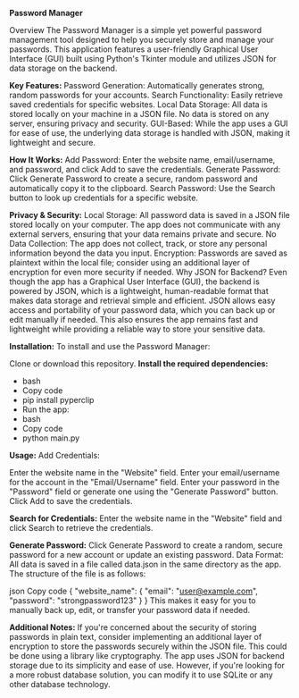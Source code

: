 **Password Manager**

Overview
The Password Manager is a simple yet powerful password management tool designed to help you securely store and manage your passwords. This application features a user-friendly Graphical User Interface (GUI) built using Python's Tkinter module and utilizes JSON for data storage on the backend.

**Key Features:**
Password Generation: Automatically generates strong, random passwords for your accounts.
Search Functionality: Easily retrieve saved credentials for specific websites.
Local Data Storage: All data is stored locally on your machine in a JSON file. No data is stored on any server, ensuring privacy and security.
GUI-Based: While the app uses a GUI for ease of use, the underlying data storage is handled with JSON, making it lightweight and secure.

**How It Works:**
Add Password: Enter the website name, email/username, and password, and click Add to save the credentials.
Generate Password: Click Generate Password to create a secure, random password and automatically copy it to the clipboard.
Search Password: Use the Search button to look up credentials for a specific website.

**Privacy & Security:**
Local Storage: All password data is saved in a JSON file stored locally on your computer. The app does not communicate with any external servers, ensuring that your data remains private and secure.
No Data Collection: The app does not collect, track, or store any personal information beyond the data you input.
Encryption: Passwords are saved as plaintext within the local file; consider using an additional layer of encryption for even more security if needed.
Why JSON for Backend?
Even though the app has a Graphical User Interface (GUI), the backend is powered by JSON, which is a lightweight, human-readable format that makes data storage and retrieval simple and efficient. JSON allows easy access and portability of your password data, which you can back up or edit manually if needed. This also ensures the app remains fast and lightweight while providing a reliable way to store your sensitive data.

**Installation:**
To install and use the Password Manager:

Clone or download this repository.
**Install the required dependencies:**
* bash
* Copy code
* pip install pyperclip
* Run the app:
* bash
* Copy code
* python main.py
  
**Usage:**
Add Credentials:

Enter the website name in the "Website" field.
Enter your email/username for the account in the "Email/Username" field.
Enter your password in the "Password" field or generate one using the "Generate Password" button.
Click Add to save the credentials.

**Search for Credentials:**
Enter the website name in the "Website" field and click Search to retrieve the credentials.

**Generate Password:**
Click Generate Password to create a random, secure password for a new account or update an existing password.
Data Format:
All data is saved in a file called data.json in the same directory as the app. The structure of the file is as follows:

json
Copy code
{
    "website_name": {
        "email": "user@example.com",
        "password": "strongpassword123"
    }
}
This makes it easy for you to manually back up, edit, or transfer your password data if needed.

**Additional Notes:**
If you're concerned about the security of storing passwords in plain text, consider implementing an additional layer of encryption to store the passwords securely within the JSON file. This could be done using a library like cryptography.
The app uses JSON for backend storage due to its simplicity and ease of use. However, if you're looking for a more robust database solution, you can modify it to use SQLite or any other database technology.

